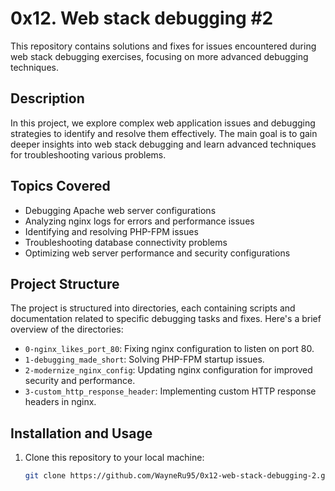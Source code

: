 # 0x12. Web stack debugging #2

This repository contains solutions and fixes for issues encountered during web stack debugging exercises, focusing on more advanced debugging techniques.

## Description

In this project, we explore complex web application issues and debugging strategies to identify and resolve them effectively. The main goal is to gain deeper insights into web stack debugging and learn advanced techniques for troubleshooting various problems.

## Topics Covered

- Debugging Apache web server configurations
- Analyzing nginx logs for errors and performance issues
- Identifying and resolving PHP-FPM issues
- Troubleshooting database connectivity problems
- Optimizing web server performance and security configurations

## Project Structure

The project is structured into directories, each containing scripts and documentation related to specific debugging tasks and fixes. Here's a brief overview of the directories:

- `0-nginx_likes_port_80`: Fixing nginx configuration to listen on port 80.
- `1-debugging_made_short`: Solving PHP-FPM startup issues.
- `2-modernize_nginx_config`: Updating nginx configuration for improved security and performance.
- `3-custom_http_response_header`: Implementing custom HTTP response headers in nginx.

## Installation and Usage

1. Clone this repository to your local machine:

   ```bash
   git clone https://github.com/WayneRu95/0x12-web-stack-debugging-2.git

